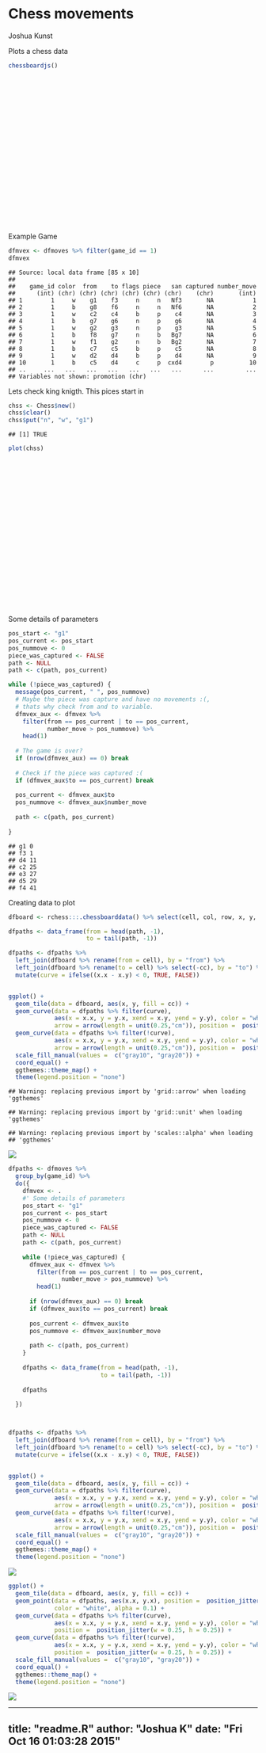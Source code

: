 # Chess movements
Joshua Kunst  



Plots a chess data


```r
chessboardjs()
```

<!--html_preserve--><div id="htmlwidget-1128" style="width:300px;height:300px;" class="chessboardjs"></div>
<script type="application/json" data-for="htmlwidget-1128">{"x":{"fen":"rnbqkbnr/pppppppp/8/8/8/8/PPPPPPPP/RNBQKBNR w KQkq - 0 1"},"evals":[]}</script><!--/html_preserve-->

Example Game


```r
dfmvex <- dfmoves %>% filter(game_id == 1)
dfmvex
```

```
## Source: local data frame [85 x 10]
## 
##    game_id color  from    to flags piece   san captured number_move
##      (int) (chr) (chr) (chr) (chr) (chr) (chr)    (chr)       (int)
## 1        1     w    g1    f3     n     n   Nf3       NA           1
## 2        1     b    g8    f6     n     n   Nf6       NA           2
## 3        1     w    c2    c4     b     p    c4       NA           3
## 4        1     b    g7    g6     n     p    g6       NA           4
## 5        1     w    g2    g3     n     p    g3       NA           5
## 6        1     b    f8    g7     n     b   Bg7       NA           6
## 7        1     w    f1    g2     n     b   Bg2       NA           7
## 8        1     b    c7    c5     b     p    c5       NA           8
## 9        1     w    d2    d4     b     p    d4       NA           9
## 10       1     b    c5    d4     c     p  cxd4        p          10
## ..     ...   ...   ...   ...   ...   ...   ...      ...         ...
## Variables not shown: promotion (chr)
```

Lets check king knigth. This pices start in 


```r
chss <- Chess$new()
chss$clear()
chss$put("n", "w", "g1")
```

```
## [1] TRUE
```

```r
plot(chss)
```

<!--html_preserve--><div id="htmlwidget-9037" style="width:300px;height:300px;" class="chessboardjs"></div>
<script type="application/json" data-for="htmlwidget-9037">{"x":{"fen":"8/8/8/8/8/8/8/6N1 w - - 0 1"},"evals":[]}</script><!--/html_preserve-->

Some details of parameters


```r
pos_start <- "g1"
pos_current <- pos_start
pos_nummove <- 0
piece_was_captured <- FALSE
path <- NULL
path <- c(path, pos_current)

while (!piece_was_captured) {
  message(pos_current, " ", pos_nummove)
  # Maybe the piece was capture and have no movements :(,
  # thats why check from and to variable.
  dfmvex_aux <- dfmvex %>%
    filter(from == pos_current | to == pos_current,
           number_move > pos_nummove) %>% 
    head(1)
  
  # The game is over?
  if (nrow(dfmvex_aux) == 0) break
  
  # Check if the piece was captured :(
  if (dfmvex_aux$to == pos_current) break
  
  pos_current <- dfmvex_aux$to
  pos_nummove <- dfmvex_aux$number_move
  
  path <- c(path, pos_current)
  
}
```

```
## g1 0
## f3 1
## d4 11
## c2 25
## e3 27
## d5 29
## f4 41
```

Creating data to plot


```r
dfboard <- rchess:::.chessboarddata() %>% select(cell, col, row, x, y, cc)

dfpaths <- data_frame(from = head(path, -1),
                      to = tail(path, -1))

dfpaths <- dfpaths %>% 
  left_join(dfboard %>% rename(from = cell), by = "from") %>% 
  left_join(dfboard %>% rename(to = cell) %>% select(-cc), by = "to") %>% 
  mutate(curve = ifelse((x.x - x.y) < 0, TRUE, FALSE))


ggplot() +
  geom_tile(data = dfboard, aes(x, y, fill = cc)) +
  geom_curve(data = dfpaths %>% filter(curve),
             aes(x = x.x, y = y.x, xend = x.y, yend = y.y), color = "white", alpha = 0.5, curvature = -.3,
             arrow = arrow(length = unit(0.25,"cm")), position =  position_jitter(w = 0.25, h = 0.25)) +
  geom_curve(data = dfpaths %>% filter(!curve),
             aes(x = x.x, y = y.x, xend = x.y, yend = y.y), color = "white", alpha = 0.25, curvature = .3,
             arrow = arrow(length = unit(0.25,"cm")), position =  position_jitter(w = 0.25, h = 0.25)) +
  scale_fill_manual(values =  c("gray10", "gray20")) +
  coord_equal() + 
  ggthemes::theme_map() +
  theme(legend.position = "none")
```

```
## Warning: replacing previous import by 'grid::arrow' when loading 'ggthemes'
```

```
## Warning: replacing previous import by 'grid::unit' when loading 'ggthemes'
```

```
## Warning: replacing previous import by 'scales::alpha' when loading
## 'ggthemes'
```

![](readme_files/figure-html/unnamed-chunk-6-1.png) 

```r
dfpaths <- dfmoves %>% 
  group_by(game_id) %>% 
  do({
    dfmvex <- .
    #' Some details of parameters
    pos_start <- "g1"
    pos_current <- pos_start
    pos_nummove <- 0
    piece_was_captured <- FALSE
    path <- NULL
    path <- c(path, pos_current)
    
    while (!piece_was_captured) {
      dfmvex_aux <- dfmvex %>%
        filter(from == pos_current | to == pos_current,
               number_move > pos_nummove) %>% 
        head(1)
      
      if (nrow(dfmvex_aux) == 0) break
      if (dfmvex_aux$to == pos_current) break
      
      pos_current <- dfmvex_aux$to
      pos_nummove <- dfmvex_aux$number_move
      
      path <- c(path, pos_current)
    }
    
    dfpaths <- data_frame(from = head(path, -1),
                          to = tail(path, -1))
    
    dfpaths
    
  })



dfpaths <- dfpaths %>% 
  left_join(dfboard %>% rename(from = cell), by = "from") %>% 
  left_join(dfboard %>% rename(to = cell) %>% select(-cc), by = "to") %>% 
  mutate(curve = ifelse((x.x - x.y) < 0, TRUE, FALSE))


ggplot() +
  geom_tile(data = dfboard, aes(x, y, fill = cc)) +
  geom_curve(data = dfpaths %>% filter(curve),
             aes(x = x.x, y = y.x, xend = x.y, yend = y.y), color = "white", alpha = 0.2, curvature = -.3,
             arrow = arrow(length = unit(0.25,"cm")), position =  position_jitter(w = 0.25, h = 0.25)) +
  geom_curve(data = dfpaths %>% filter(!curve),
             aes(x = x.x, y = y.x, xend = x.y, yend = y.y), color = "white", alpha = 0.2, curvature = .3,
             arrow = arrow(length = unit(0.25,"cm")), position =  position_jitter(w = 0.25, h = 0.25)) +
  scale_fill_manual(values =  c("gray10", "gray20")) +
  coord_equal() + 
  ggthemes::theme_map() +
  theme(legend.position = "none")
```

![](readme_files/figure-html/unnamed-chunk-6-2.png) 

```r
ggplot() +
  geom_tile(data = dfboard, aes(x, y, fill = cc)) +
  geom_point(data = dfpaths, aes(x.x, y.x), position =  position_jitter(w = 0.25, h = 0.25),
             color = "white", alpha = 0.1) +
  geom_curve(data = dfpaths %>% filter(curve),
             aes(x = x.x, y = y.x, xend = x.y, yend = y.y), color = "white", alpha = 0.2, curvature = -.3,
             position =  position_jitter(w = 0.25, h = 0.25)) +
  geom_curve(data = dfpaths %>% filter(!curve),
             aes(x = x.x, y = y.x, xend = x.y, yend = y.y), color = "white", alpha = 0.2, curvature = .3,
             position =  position_jitter(w = 0.25, h = 0.25)) +
  scale_fill_manual(values =  c("gray10", "gray20")) +
  coord_equal() + 
  ggthemes::theme_map() +
  theme(legend.position = "none")
```

![](readme_files/figure-html/unnamed-chunk-6-3.png) 


---
title: "readme.R"
author: "Joshua K"
date: "Fri Oct 16 01:03:28 2015"
---
